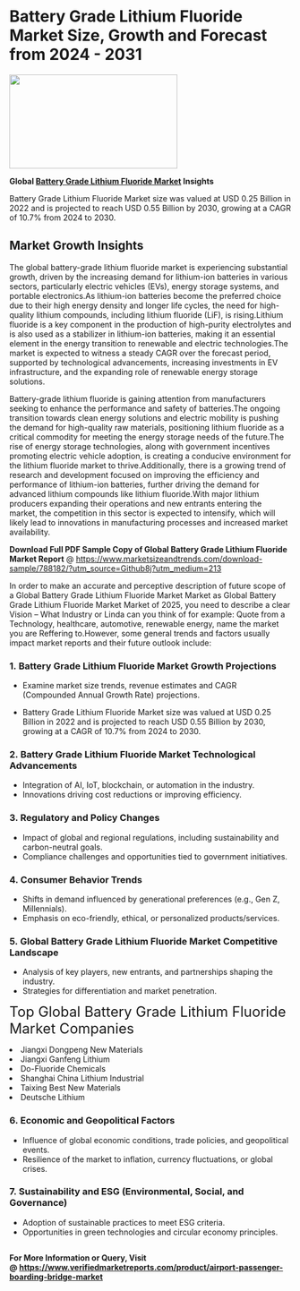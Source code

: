 <H1>Battery Grade Lithium Fluoride Market Size, Growth and Forecast from 2024 - 2031</H1><img class="aligncenter size-medium wp-image-584254" src="https://thirdeyenews.in/wp-content/uploads/2024/09/Global-Market-Research-300x168.jpeg" alt="" width="300" height="168" /><p><strong>Global&nbsp;<a href="https://www.marketsizeandtrends.com/download-sample/788182/?utm_source=Github8j?utm_medium=213">Battery Grade Lithium Fluoride Market</a> Insights</strong></p><p>Battery Grade Lithium Fluoride Market size was valued at USD 0.25 Billion in 2022 and is projected to reach USD 0.55 Billion by 2030, growing at a CAGR of 10.7% from 2024 to 2030.</p><p><h2>Market Growth Insights</h2> <p>The global battery-grade lithium fluoride market is experiencing substantial growth, driven by the increasing demand for lithium-ion batteries in various sectors, particularly electric vehicles (EVs), energy storage systems, and portable electronics.As lithium-ion batteries become the preferred choice due to their high energy density and longer life cycles, the need for high-quality lithium compounds, including lithium fluoride (LiF), is rising.Lithium fluoride is a key component in the production of high-purity electrolytes and is also used as a stabilizer in lithium-ion batteries, making it an essential element in the energy transition to renewable and electric technologies.The market is expected to witness a steady CAGR over the forecast period, supported by technological advancements, increasing investments in EV infrastructure, and the expanding role of renewable energy storage solutions.</p> <p>Battery-grade lithium fluoride is gaining attention from manufacturers seeking to enhance the performance and safety of batteries.The ongoing transition towards clean energy solutions and electric mobility is pushing the demand for high-quality raw materials, positioning lithium fluoride as a critical commodity for meeting the energy storage needs of the future.The rise of energy storage technologies, along with government incentives promoting electric vehicle adoption, is creating a conducive environment for the lithium fluoride market to thrive.Additionally, there is a growing trend of research and development focused on improving the efficiency and performance of lithium-ion batteries, further driving the demand for advanced lithium compounds like lithium fluoride.With major lithium producers expanding their operations and new entrants entering the market, the competition in this sector is expected to intensify, which will likely lead to innovations in manufacturing processes and increased market availability.</p> <p><span class=""><strong>Download Full PDF Sample Copy of Global Battery Grade Lithium Fluoride Market Report</strong> @ <a href="https://www.marketsizeandtrends.com/download-sample/788182/?utm_source=Github8j?utm_medium=213" target="_blank">https://www.marketsizeandtrends.com/download-sample/788182/?utm_source=Github8j?utm_medium=213</a></span></p><p>In order to make an accurate and perceptive description of future scope of a Global&nbsp;Battery Grade Lithium Fluoride Market Market as Global&nbsp;Battery Grade Lithium Fluoride Market Market of 2025, you need to describe a clear Vision &ndash; What Industry or Linda can you think of for example: Quote from a Technology, healthcare, automotive, renewable energy, name the market you are Reffering to.However, some general trends and factors usually impact market reports and their future outlook include:</p><h3>1.&nbsp;<strong>Battery Grade Lithium Fluoride Market Growth Projections</strong></h3><ul><li>Examine market size trends, revenue estimates and CAGR (Compounded Annual Growth Rate) projections.</li><li><p>Battery Grade Lithium Fluoride Market size was valued at USD 0.25 Billion in 2022 and is projected to reach USD 0.55 Billion by 2030, growing at a CAGR of 10.7% from 2024 to 2030.</p></li></ul><h3>2.&nbsp;<strong>Battery Grade Lithium Fluoride Market Technological Advancements</strong></h3><ul><li>Integration of AI, IoT, blockchain, or automation in the industry.</li><li>Innovations driving cost reductions or improving efficiency.</li></ul><h3>3.&nbsp;<strong>Regulatory and Policy Changes</strong></h3><ul><li>Impact of global and regional regulations, including sustainability and carbon-neutral goals.</li><li>Compliance challenges and opportunities tied to government initiatives.</li></ul><h3>4.&nbsp;<strong>Consumer Behavior Trends</strong></h3><ul><li>Shifts in demand influenced by generational preferences (e.g., Gen Z, Millennials).</li><li>Emphasis on eco-friendly, ethical, or personalized products/services.</li></ul><h3>5.&nbsp;<strong>Global Battery Grade Lithium Fluoride Market Competitive Landscape</strong></h3><ul><li>Analysis of key players, new entrants, and partnerships shaping the industry.</li><li>Strategies for differentiation and market penetration.</li></ul><p data-pm-slice="1 1 []"><span style="color: inherit; font-family: inherit; font-size: 25px;">Top Global Battery Grade Lithium Fluoride Market Companies</span></p><div class="" data-test-id=""><p><li>Jiangxi Dongpeng New Materials</li><li> Jiangxi Ganfeng Lithium</li><li> Do-Fluoride Chemicals</li><li> Shanghai China Lithium Industrial</li><li> Taixing Best New Materials</li><li> Deutsche Lithium</li></p></div><h3>6.&nbsp;<strong>Economic and Geopolitical Factors</strong></h3><ul><li>Influence of global economic conditions, trade policies, and geopolitical events.</li><li>Resilience of the market to inflation, currency fluctuations, or global crises.</li></ul><h3>7.&nbsp;<strong>Sustainability and ESG (Environmental, Social, and Governance)</strong></h3><ul><li>Adoption of sustainable practices to meet ESG criteria.</li><li>Opportunities in green technologies and circular economy principles.</li></ul><h2><strong style="font-size: 14px;">For More Information or Query, Visit @&nbsp;</strong><a style="background-color: #ffffff; font-size: 14px;" href="https://www.marketsizeandtrends.com/report/battery-grade-lithium-fluoride-market/" target="_blank">https://www.verifiedmarketreports.com/product/airport-passenger-boarding-bridge-market</a></h2>
